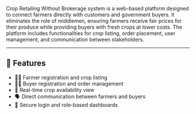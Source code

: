  Crop Retailing Without Brokerage system is a web-based platform designed to connect farmers directly with customers and government buyers. It eliminates the role of middlemen, ensuring farmers receive fair prices for their produce while providing buyers with fresh crops at lower costs. The platform includes functionalities for crop listing, order placement, user management, and communication between stakeholders.

---

## 🚀 Features

- 👨‍🌾 Farmer registration and crop listing
- 🧑‍💼 Buyer registration and order management
- 🧾 Real-time crop availability view
- 🗣️ Direct communication between farmers and buyers
- 🔐 Secure login and role-based dashboards
